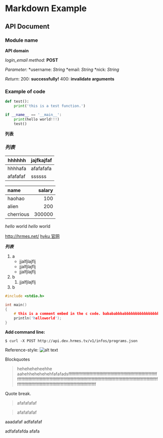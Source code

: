 Markdown Example
===

API Document
---

### Module name

**API domain**

*login_email*
*method:* **POST**

*Parameter:*
*username: *String*
*email: *String*
*nick: *String*

*Return*:
    200: **successfully!**
    400: **invalidate arguments**

### Example of code
```python
def test():
    print('this is a test function.')

if __name__ == '__main__':
    print(hello world!!!)
    test()
```

**列表**

### *列表*
|hhhhhh|jajfkajfaf|
|--------|--------|
|hhhhafa|afafafafa|
|afafafaf|ssssss|


|name|salary|
|:----|-----:|
|haohao|100|
|alien|200|
|cherrious|300000|

_hello_ world
*hello* world

http://hrmes.net/
[hyku 官网](http://hrmes.net/)


**_列表_**

1. a
    * jjalfjlajflj
    * jjalfjlajflj
    * jjalfjlajflj
2. b
    1. jjalfjlajflj
3. b


```C
#include <stdio.h>

int main()
{
    # this is a comment embed in the c code. babababbbabbbbbbbbbbbbbbbbbbbbbbbbbbbbbbbbbbbbbbbbbbbbbbbbbbbbb
    println('helloworld');
}
```


**Add command line:**
```
$ curl -X POST http://api.dev.hrmes.tv/v1/infos/programs.json
```

Reference-style:
    ![alt text][logo]

[logo]: http://static.cn.hyku.tv/content/shares/logo.png


Blockquotes
> heheheheheehhe
> aahehhehehehehfafafadsfffffffffffffffffffffffffffffffffffffffffffffffffffffffffffffffffffffffffffffffffffffffffffffffffffffffffffffffffffffffffffffffffffffffffffffffffffffffffffffffffffffffffffffffffffffffffffffffffffffffffffffffffffffffffff

Quote break.

> afafafafaf

> afafafafaf


aaadafaf
adfafafaf

adfafafafda
afafa
